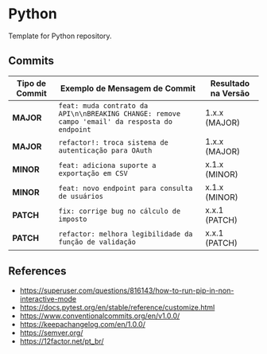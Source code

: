 # Python

Template for Python repository.

## Commits


| Tipo de Commit       | Exemplo de Mensagem de Commit                                                                 | Resultado na Versão |
|----------------------|-----------------------------------------------------------------------------------------------|----------------------|
| **MAJOR**            | `feat: muda contrato da API\n\nBREAKING CHANGE: remove campo 'email' da resposta do endpoint` | 1.x.x (MAJOR)        |
| **MAJOR**            | `refactor!: troca sistema de autenticação para OAuth`                                         | 1.x.x (MAJOR)        |
| **MINOR**            | `feat: adiciona suporte a exportação em CSV`                                                  | x.1.x (MINOR)        |
| **MINOR**            | `feat: novo endpoint para consulta de usuários`                                               | x.1.x (MINOR)        |
| **PATCH**            | `fix: corrige bug no cálculo de imposto`                                                      | x.x.1 (PATCH)        |
| **PATCH**            | `refactor: melhora legibilidade da função de validação`                                       | x.x.1 (PATCH)        |

## References

- https://superuser.com/questions/816143/how-to-run-pip-in-non-interactive-mode
- https://docs.pytest.org/en/stable/reference/customize.html
- https://www.conventionalcommits.org/en/v1.0.0/
- https://keepachangelog.com/en/1.0.0/
- https://semver.org/
- https://12factor.net/pt_br/